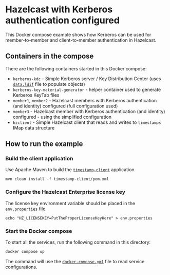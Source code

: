 # Hazelcast with Kerberos authentication configured

This Docker compose example shows how Kerberos can be used for member-to-member and client-to-member authentication in Hazelcast.

## Containers in the compose

There are the following containers started in this Docker compose:

* `kerberos-kdc` - Simple Kerberos server / Key Distribution Center (uses [`data.ldif`](data.ldif) file to populate objects)
* `kerberos-key-material-generator` - helper container used to generate Kerberos KeyTab files
* `member1`, `member2` - Hazelcast members with Kerberos authentication (and identity) configured (full configuration used)
* `member3` - Hazelcast member with Kerberos authentication (and identity) configured - using the simplified configuration
* `hzclient` - Simple Hazelcast client that reads and writes to `timestamps` IMap data structure

## How to run the example

### Build the client application

Use Apache Maven to build the [`timestamp-client`](timestamp-client/src/main/java/TimestampClient.java) application.

```
mvn clean install -f timestamp-client/pom.xml
```

### Configure the Hazelcast Enterprise license key

The license key environment variable should be placed in the [`env.properties`](env.properties) file.

```
echo "HZ_LICENSEKEY=PutTheProperLicenseKeyHere" > env.properties
```

### Start the Docker compose

To start all the services, run the following command in this directory:

```bash
docker compose up
```

The command will use the [`docker-compose.yml`](docker-compose.yml) file to read service configurations.
